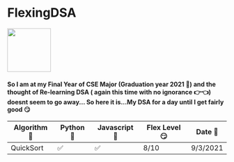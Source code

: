 # FlexingDSA 

<img src="https://media0.giphy.com/media/l0MYGX9c3MEx9H5MQ/giphy.gif?cid=ecf05e4722lopzanmnf26uvmvu4kh8ypuo0m08h78k0iv6as&rid=giphy.gif" style="width:100px" >

#### So I am at my Final Year of CSE Major (Graduation year 2021 👻) and the thought of Re-learning DSA ( again this time with no ignorance 👉👈) doesnt seem to go away... So here it is...My DSA for a day until I get fairly good 😏

| Algorithm 🤯     | Python 🐍 | Javascript  🧠 | Flex Level 😏 | Date 📅 |
| ----------- | ----------- | ----------- | ----------- |-----|
| QuickSort     | ✅ | ✅ | 8/10 | 9/3/2021

